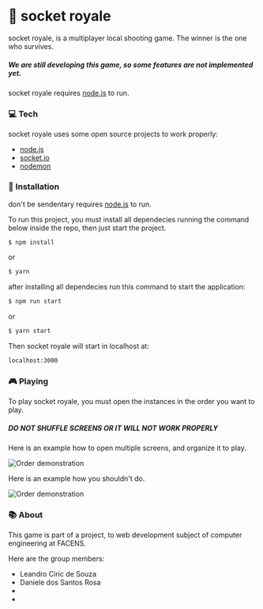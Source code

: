 # 🔫 socket royale

socket royale, is a multiplayer local shooting game.
The winner is the one who survives.

##### We are still developing this game, so some features are not implemented yet.

socket royale requires [node.js] to run.

### 💻 Tech
socket royale uses some open source projects to work properly:

  * [node.js]
  * [socket.io]
  * [nodemon]

### 🔨 Installation

don't be sendentary requires [node.js] to run.

To run this project, you must install all dependecies running the command below inside the repo, then just start the project.

```sh
$ npm install
```
or
```sh
$ yarn
```

after installing all dependecies run this command to start the application:

```sh
$ npm run start
```
or
```sh
$ yarn start
```

Then socket royale will start in localhost at:

```sh
localhost:3000
```

### 🎮 Playing
To play socket royale, you must open the instances in the order you want to play.
##### DO NOT SHUFFLE SCREENS OR IT WILL NOT WORK PROPERLY
Here is an example how to open multiple screens, and organize it to play.

![Order demonstration](https://media.giphy.com/media/FNMn6iG1CT8RCcAzHz/giphy.gif)

Here is an example how you shouldn't do.

![Order demonstration](https://media.giphy.com/media/JipYpY3rZEGsRWFZDE/giphy.gif)



### 📚 About

This game is part of a project, to web development subject of computer engineering at FACENS.

Here are the group members:

* Leandro Ciric de Souza
* Daniele dos Santos Rosa
*
*


[//]: # (These are reference links used in the body of this note and get stripped out when the markdown processor does its job. There is no need to format nicely because it shouldn't be seen. Thanks SO - http://stackoverflow.com/questions/4823468/store-comments-in-markdown-syntax)

   [node.js]: <http://nodejs.org>
   [socket.io]: <https://socket.io/>
   [nodemon]: <https://github.com/remy/nodemon>

